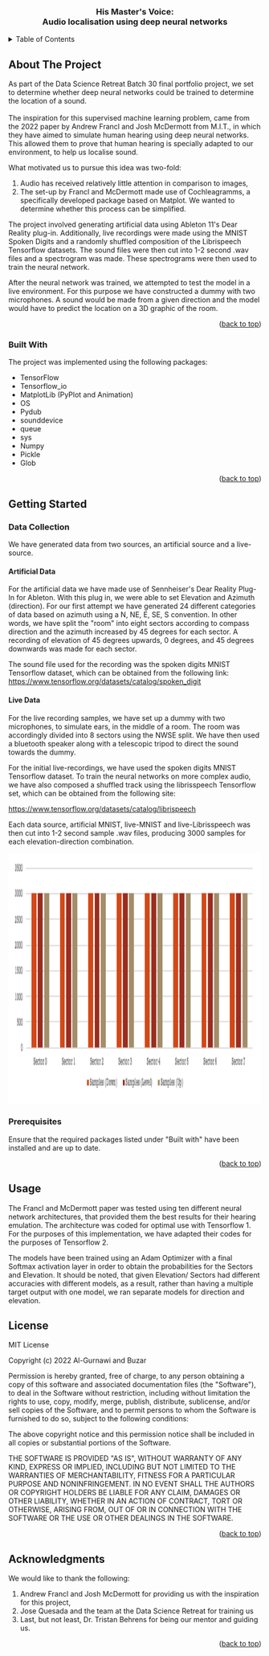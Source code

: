 <br />
<div align="center">
  <h3 align="center">His Master's Voice: <br>
    Audio localisation using deep neural networks</h3>
  </p><p align="center">
  
</div>

<!-- TABLE OF CONTENTS -->
<details>
  <summary>Table of Contents</summary>
  <ol>
    <li>
      <a href="#about-the-project">About The Project</a>
      <ul>
        <li><a href="#built-with">Built With</a></li>
      </ul>
    </li>
    <li>
      <a href="#getting-started">Getting Started</a>
      <ul>
        <li><a href="#prerequisites">Prerequisites</a></li>
        <li><a href="#installation">Installation</a></li>
      </ul>
    </li>
    <li><a href="#usage">Usage</a></li>
    <li><a href="#roadmap">Roadmap</a></li>
    <li><a href="#contributing">Contributing</a></li>
    <li><a href="#license">License</a></li>
    <li><a href="#contact">Contact</a></li>
    <li><a href="#acknowledgments">Acknowledgments</a></li>
  </ol>
</details>



<!-- ABOUT THE PROJECT -->
## About The Project
As part of the Data Science Retreat Batch 30 final portfolio project, we set to determine whether deep neural networks could be trained to determine the location of a sound. <br>
<br>
The inspiration for this supervised machine learning problem, came from the 2022 paper by Andrew Francl and Josh McDermott from M.I.T., in which they have aimed to simulate human hearing using deep neural networks. This allowed them to prove that human hearing is specially adapted to our environment, to help us localise sound.

What motivated us to pursue this idea was two-fold:<br>
1) Audio has received relatively little attention in comparison to images,<br>
2) The set-up by Francl and McDermott made use of Cochleagramms, a specifically developed package based on Matplot. We wanted to determine whether this process can be simplified.


The project involved generating artificial data using Ableton 11's Dear Reality plug-in.
Additionally, live recordings were made using the MNIST Spoken Digits and a randomly shuffled
composition of the Librispeech Tensorflow datasets. 
The sound files were then cut into 1-2 second .wav files and a spectrogram was made. 
These spectrograms were then used to train the neural network.

After the neural network was trained, we attempted to test the model in a live environment. For this purpose we have constructed a dummy with two microphones. A sound would be made from a given direction and the model would have to predict the location on a 3D graphic of the room.

<p align="right">(<a href="#top">back to top</a>)</p>

### Built With
The project was implemented using the following packages:

* TensorFlow
* Tensorflow_io
* MatplotLib (PyPlot and Animation)
* OS
* Pydub
* sounddevice
* queue
* sys
* Numpy
* Pickle
* Glob
<p align="right">(<a href="#top">back to top</a>)</p>

<!-- GETTING STARTED -->
## Getting Started

### Data Collection
We have generated data from two sources, an artificial source and a live-source. 

#### Artificial Data

For the artificial data we have made use of Sennheiser's Dear Reality Plug-In for Ableton. With this plug in, we were able to set Elevation and Azimuth (direction).
For our first attempt we have generated 24 different categories of data based on azimuth using a N, NE, E, SE, S convention. In other words, we have split the "room" into eight sectors according to compass direction and the azimuth increased by 45 degrees for each sector.
A recording of elevation of 45 degrees upwards, 0 degrees, and 45 degrees downwards was made for each sector.

The sound file used for the recording was the spoken digits MNIST Tensorflow dataset, which can be obtained from the following link:
https://www.tensorflow.org/datasets/catalog/spoken_digit

#### Live Data

For the live recording samples, we have set up a dummy with two microphones, to simulate ears, in the middle of a room. 
The room was accordingly divided into 8 sectors using the NWSE split. We have then used a bluetooth speaker along with a telescopic
tripod to direct the sound towards the dummy.

For the initial live-recordings, we have used the spoken digits MNIST Tensorflow dataset. To train the neural networks
on more complex audio, we have also composed a shuffled track using the librisspeech Tensorflow set, which can be obtained
from the following site:

https://www.tensorflow.org/datasets/catalog/librispeech

Each data source, artificial MNIST, live-MNIST and live-Librisspeech was then cut into 1-2 second sample .wav files, producing 3000 samples for each elevation-direction combination.

<div align=""center">
<img src = data/images/data_balance.png alt="Logo" width="700" height="500">
</div>

### Prerequisites

Ensure that the required packages listed under "Built with" have been installed and are up to date.


<p align="right">(<a href="#top">back to top</a>)</p>



<!-- USAGE EXAMPLES -->
## Usage

The Francl and McDermott paper was tested using ten different neural network architectures,
that provided them the best results for their hearing emulation. The architecture was
coded for optimal use with Tensorflow 1. For the purposes of this implementation, we have
adapted their codes for the purposes of Tensorflow 2.

The models have been trained using an Adam Optimizer with a final Softmax activation
layer in order to obtain the probabilities for the Sectors and Elevation. It should be
noted, that given Elevation/ Sectors had different accuracies with different models,
as a result, rather than having a multiple target output with one model, we ran
separate models for direction and elevation.

<!-- LICENSE -->
## License

MIT License

Copyright (c) 2022 Al-Gurnawi and Buzar

Permission is hereby granted, free of charge, to any person obtaining a copy
of this software and associated documentation files (the "Software"), to deal
in the Software without restriction, including without limitation the rights
to use, copy, modify, merge, publish, distribute, sublicense, and/or sell
copies of the Software, and to permit persons to whom the Software is
furnished to do so, subject to the following conditions:

The above copyright notice and this permission notice shall be included in all
copies or substantial portions of the Software.

THE SOFTWARE IS PROVIDED "AS IS", WITHOUT WARRANTY OF ANY KIND, EXPRESS OR
IMPLIED, INCLUDING BUT NOT LIMITED TO THE WARRANTIES OF MERCHANTABILITY,
FITNESS FOR A PARTICULAR PURPOSE AND NONINFRINGEMENT. IN NO EVENT SHALL THE
AUTHORS OR COPYRIGHT HOLDERS BE LIABLE FOR ANY CLAIM, DAMAGES OR OTHER
LIABILITY, WHETHER IN AN ACTION OF CONTRACT, TORT OR OTHERWISE, ARISING FROM,
OUT OF OR IN CONNECTION WITH THE SOFTWARE OR THE USE OR OTHER DEALINGS IN THE
SOFTWARE.

<p align="right">(<a href="#top">back to top</a>)</p>



<!-- ACKNOWLEDGMENTS -->
## Acknowledgments

We would like to thank the following:

1) Andrew Francl and Josh McDermott for providing us with the inspiration
for this project,
2) Jose Quesada and the team at the Data Science Retreat for training us
3) Last, but not least, Dr. Tristan Behrens for being our mentor and guiding us.

<p align="right">(<a href="#top">back to top</a>)</p>